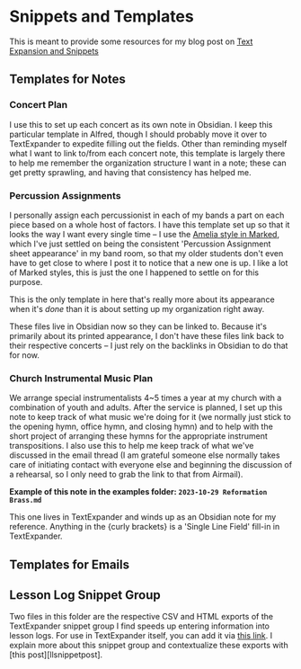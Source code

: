 # Snippets and Templates

This is meant to provide some resources for my blog post on [Text Expansion and Snippets][postlink]

## Templates for Notes

### Concert Plan
I use this to set up each concert as its own note in Obsidian. I keep this particular template in Alfred, though I should probably move it over to TextExpander to expedite filling out the fields. Other than reminding myself what I want to link to/from each concert note, this template is largely there to help me remember the organization structure I want in a note; these can get pretty sprawling, and having that consistency has helped me. 

### Percussion Assignments
I personally assign each percussionist in each of my bands a part on each piece based on a whole host of factors. I have this template set up so that it looks the way I want every single time – I use the [Amelia style in Marked](https://marked2app.com/styles/preview#Amelia ), which I've just settled on being the consistent 'Percussion Assignment sheet appearance' in my band room, so that my older students don't even have to get close to where I post it to notice that a new one is up. I like a lot of Marked styles, this is just the one I happened to settle on for this purpose. 

This is the only template in here that's really more about its appearance when it's *done* than it is about setting up my organization right away.

These files live in Obsidian now so they can be linked to. Because it's primarily about its printed appearance, I don't have these files link back to their respective concerts – I just rely on the backlinks in Obsidian to do that for now.

### Church Instrumental Music Plan

We arrange special instrumentalists 4~5 times a year at my church with a combination of youth and adults. After the service is planned, I set up this note to keep track of what music we're doing for it (we normally just stick to the opening hymn, office hymn, and closing hymn) and to help with the short project of arranging these hymns for the appropriate instrument transpositions. I also use this to help me keep track of what we've discussed in the email thread (I am grateful someone else normally takes care of initiating contact with everyone else and beginning the discussion of a rehearsal, so I only need to grab the link to that from Airmail). 

**Example of this note in the examples folder: `2023-10-29 Reformation Brass.md`**

This one lives in TextExpander and winds up as an Obsidian note for my reference. Anything in the {curly brackets} is a 'Single Line Field' fill-in in TextExpander.

## Templates for Emails

## Lesson Log Snippet Group

Two files in this folder are the respective CSV and HTML exports of the TextExpander snippet group I find speeds up entering information into lesson logs. For use in TextExpander itself, you can add it via [this link][snippetgroup]. I explain more about this snippet group and contextualize these exports with [this post][llsnippetpost]. 


[snippetgroup]: https://app.textexpander.com/public/f0f5fae887a3d9de2388d74eaa5c6e56
[postlink]: 
[llsnippetpost]: 